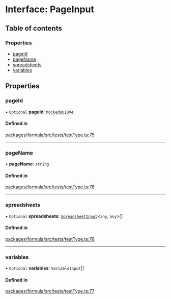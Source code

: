 # Interface: PageInput

## Table of contents

### Properties

- [pageId](PageInput.md#pageid)
- [pageName](PageInput.md#pagename)
- [spreadsheets](PageInput.md#spreadsheets)
- [variables](PageInput.md#variables)

## Properties

### <a id="pageid" name="pageid"></a> pageId

• `Optional` **pageId**: [`MockedUUIDV4`](../README.md#mockeduuidv4)

#### Defined in

[packages/formula/src/tests/testType.ts:75](https://github.com/mashcard/mashcard/blob/main/packages/formula/src/tests/testType.ts#L75)

---

### <a id="pagename" name="pagename"></a> pageName

• **pageName**: `string`

#### Defined in

[packages/formula/src/tests/testType.ts:76](https://github.com/mashcard/mashcard/blob/main/packages/formula/src/tests/testType.ts#L76)

---

### <a id="spreadsheets" name="spreadsheets"></a> spreadsheets

• `Optional` **spreadsheets**: [`SpreadsheetInput`](SpreadsheetInput.md)<`any`, `any`\>[]

#### Defined in

[packages/formula/src/tests/testType.ts:78](https://github.com/mashcard/mashcard/blob/main/packages/formula/src/tests/testType.ts#L78)

---

### <a id="variables" name="variables"></a> variables

• `Optional` **variables**: `VariableInput`[]

#### Defined in

[packages/formula/src/tests/testType.ts:77](https://github.com/mashcard/mashcard/blob/main/packages/formula/src/tests/testType.ts#L77)
